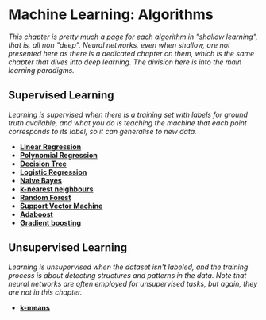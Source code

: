# Machine Learning: Algorithms

*This chapter is pretty much a page for each algorithm in "shallow learning", that is, all non "deep". Neural networks, even when shallow, are not presented here as there is a dedicated chapter on them, which is the same chapter that dives into deep learning. The division here is into the main learning paradigms.*


## Supervised Learning

*Learning is supervised when there is a training set with labels for ground truth available, and what you do is teaching the machine that each point corresponds to its label, so it can generalise to new data.*

* [**Linear Regression**](http://nbviewer.jupyter.org/github/martinapugliese/tales-science-data/blob/master/ml-algorithms/supervised/linear-regression.ipynb)
* [**Polynomial Regression**](http://nbviewer.jupyter.org/github/martinapugliese/tales-science-data/blob/master/ml-algorithms/supervised/polynomial-regression.ipynb)
* [**Decision Tree**](http://nbviewer.jupyter.org/github/martinapugliese/tales-science-data/blob/master/ml-algorithms/supervised/dec-tree.ipynb)
* [**Logistic Regression**](http://nbviewer.jupyter.org/github/martinapugliese/tales-science-data/blob/master/ml-algorithms/supervised/logistic-regression.ipynb)
* [**Naive Bayes**](http://nbviewer.jupyter.org/github/martinapugliese/tales-science-data/blob/master/ml-algorithms/supervised/nb.ipynb)
* [**k-nearest neighbours**](http://nbviewer.jupyter.org/github/martinapugliese/tales-science-data/blob/master/ml-algorithms/supervised/knn.ipynb)
* [**Random Forest**](http://nbviewer.jupyter.org/github/martinapugliese/tales-science-data/blob/master/ml-algorithms/supervised/rf.ipynb)
* [**Support Vector Machine**](http://nbviewer.jupyter.org/github/martinapugliese/tales-science-data/blob/master/ml-algorithms/supervised/svm.ipynb)
* [**Adaboost**](http://nbviewer.jupyter.org/github/martinapugliese/tales-science-data/blob/master/ml-algorithms/supervised/adaboost.ipynb)
* [**Gradient boosting**](http://nbviewer.jupyter.org/github/martinapugliese/tales-science-data/blob/master/ml-algorithms/supervised/grad-boosting.ipynb)


## Unsupervised Learning

*Learning is unsupervised when the dataset isn't labeled, and the training process is about detecting structures and patterns in the data. Note that neural networks are often employed for unsupervised tasks, but again, they are not in this chapter.*

* [**k-means**](http://nbviewer.jupyter.org/github/martinapugliese/tales-science-data/blob/master/ml-algorithms/unsupervised/kmeans.ipynb)

